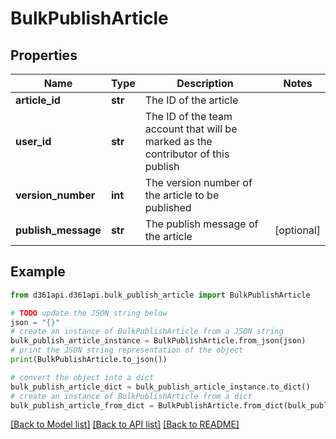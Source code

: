# BulkPublishArticle


## Properties

Name | Type | Description | Notes
------------ | ------------- | ------------- | -------------
**article_id** | **str** | The ID of the article | 
**user_id** | **str** | The ID of the team account that will be marked as the contributor of this publish | 
**version_number** | **int** | The version number of the article to be published | 
**publish_message** | **str** | The publish message of the article | [optional] 

## Example

```python
from d361api.d361api.bulk_publish_article import BulkPublishArticle

# TODO update the JSON string below
json = "{}"
# create an instance of BulkPublishArticle from a JSON string
bulk_publish_article_instance = BulkPublishArticle.from_json(json)
# print the JSON string representation of the object
print(BulkPublishArticle.to_json())

# convert the object into a dict
bulk_publish_article_dict = bulk_publish_article_instance.to_dict()
# create an instance of BulkPublishArticle from a dict
bulk_publish_article_from_dict = BulkPublishArticle.from_dict(bulk_publish_article_dict)
```
[[Back to Model list]](../README.md#documentation-for-models) [[Back to API list]](../README.md#documentation-for-api-endpoints) [[Back to README]](../README.md)


